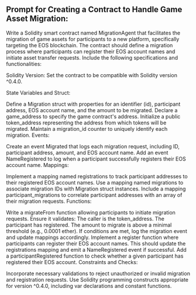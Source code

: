 ## Prompt for Creating a Contract to Handle Game Asset Migration:

Write a Solidity smart contract named MigrationAgent that facilitates the migration of game assets for participants to a new platform, specifically targeting the EOS blockchain. The contract should define a migration process where participants can register their EOS account names and initiate asset transfer requests. Include the following specifications and functionalities:

Solidity Version: Set the contract to be compatible with Solidity version ^0.4.0.

State Variables and Struct:

Define a Migration struct with properties for an identifier (id), participant address, EOS account name, and the amount to be migrated.
Declare a game_address to specify the game contract's address.
Initialize a public token_address representing the address from which tokens will be migrated.
Maintain a migration_id counter to uniquely identify each migration.
Events:

Create an event Migrated that logs each migration request, including ID, participant address, amount, and EOS account name.
Add an event NameRegistered to log when a participant successfully registers their EOS account name.
Mappings:

Implement a mapping named registrations to track participant addresses to their registered EOS account names.
Use a mapping named migrations to associate migration IDs with Migration struct instances.
Include a mapping participant_migrations to correlate participant addresses with an array of their migration requests.
Functions:

Write a migrateFrom function allowing participants to initiate migration requests. Ensure it validates:
The caller is the token_address.
The participant has registered.
The amount to migrate is above a minimal threshold (e.g., 0.0001 ether).
If conditions are met, log the migration event and update mappings accordingly.
Implement a register function where participants can register their EOS account names. This should update the registrations mapping and emit a NameRegistered event if successful.
Add a participantRegistered function to check whether a given participant has registered their EOS account.
Constraints and Checks:

Incorporate necessary validations to reject unauthorized or invalid migration and registration requests.
Use Solidity programming constructs appropriate for version ^0.4.0, including var declarations and constant functions.
